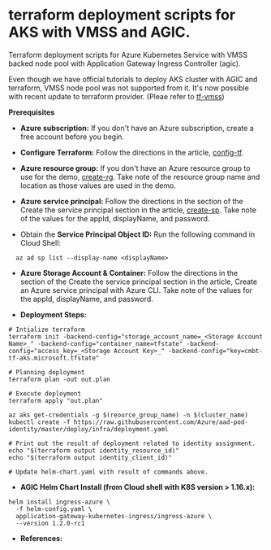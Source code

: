 # terraform deployment scripts for AKS with VMSS and AGIC.

Terraform deployment scripts for Azure Kubernetes Service with VMSS backed node pool with Application Gateway Ingress Controller (agic).

Even though we have official tutorials to deploy AKS cluster with AGIC and terraform, VMSS node pool was not supported from it. It's now possible with recent update to terraform provider. (Pleae refer to [tf-vmss][])

**Prerequisites**  

+ **Azure subscription:** If you don't have an Azure subscription, create a free account before you begin.

+ **Configure Terraform:** Follow the directions in the article, [config-tf][].

+ **Azure resource group:** If you don't have an Azure resource group to use for the demo, [create-rg][]. Take note of the resource group name and location as those values are used in the demo.

+ **Azure service principal:** Follow the directions in the section of the Create the service principal section in the article, [create-sp][]. Take note of the values for the appId, displayName, and password.

+ Obtain the **Service Principal Object ID:** Run the following command in Cloud Shell:  
```
  az ad sp list --display-name <displayName>
``` 
+ **Azure Storage Account & Container:** Follow the directions in the section of the Create the service principal section in the article, Create an Azure service principal with Azure CLI. Take note of the values for the appId, displayName, and password.


* **Deployment Steps:**  

```
# Intialize terraform
terraform init -backend-config="storage_account_name=_<Storage Account Name>_" -backend-config="container_name=tfstate" -backend-config="access_key=_<Storage Account Key>_" -backend-config="key=cmbt-tf-aks.microsoft.tfstate"

# Planning deployment
terraform plan -out out.plan

# Execute deployment
terraform apply "out.plan"

az aks get-credentials -g $(reource_group_name) -n $(cluster_name)
kubectl create -f https://raw.githubusercontent.com/Azure/aad-pod-identity/master/deploy/infra/deployment.yaml

# Print out the result of deployment related to identity assignment.
echo "$(terraform output identity_resource_id)"
echo "$(terraform output identity_client_id)"

# Update helm-chart.yaml with result of commands above.
```

* **AGIC Helm Chart Install (from Cloud shell with K8S version > 1.16.x):**

```
helm install ingress-azure \
  -f helm-config.yaml \
  application-gateway-kubernetes-ingress/ingress-azure \
  --version 1.2.0-rc1
```

* **References:**

[tutorial]: https://docs.microsoft.com/en-us/azure/developer/terraform/create-k8s-cluster-with-aks-applicationgateway-ingress "Tutorial: Create an Application Gateway ingress controller in Azure Kubernetes Service"

[storage-setup]: https://docs.microsoft.com/en-us/azure/developer/terraform/create-k8s-cluster-with-aks-applicationgateway-ingress#configure-azure-storage-to-store-terraform-state "Configure Azure storage to store Terraform state"

[tf-vmss]: https://www.danielstechblog.io/terraform-working-with-aks-multiple-node-pools-in-tf-azure-provider-version-1-37/ "Terraform – Working with AKS multiple node pools in TF Azure provider version 1.37"

[config-tf]: https://docs.microsoft.com/en-us/azure/developer/terraform/install-configure "Quickstart: Install and configure Terraform to provision Azure resources"

[create-rg]: https://docs.microsoft.com/en-us/azure/azure-resource-manager/management/manage-resource-groups-portal#create-resource-groups "Manage Azure Resource Manager resource groups by using the Azure portal"

[create-sp]: https://docs.microsoft.com/en-us/cli/azure/create-an-azure-service-principal-azure-cli?view=azure-cli-latest "Create an Azure service principal with the Azure CLI"

